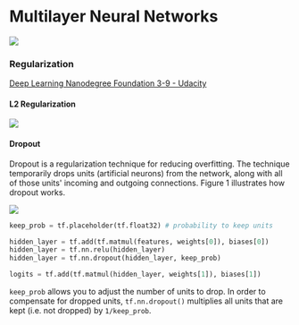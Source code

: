 # Multilayer Neural Networks

![](https://d17h27t6h515a5.cloudfront.net/topher/2017/February/58ae4386_two-layer-network/two-layer-network.png)



### Regularization

[Deep Learning Nanodegree Foundation 3-9 - Udacity](https://classroom.udacity.com/nanodegrees/nd101-cn/parts/75367b46-2759-4f0e-9692-ad5cd5589c42/modules/7dbf2d76-9ec6-494c-b9ce-34ea968347cf/lessons/bd73c076-7661-4947-9f73-7020d313eb6f/concepts/7e05821d-98fd-46be-aefd-74313e7616b6)

#### L2 Regularization

![](http://7xjpra.com1.z0.glb.clouddn.com/L2_Regularization.png)

#### Dropout

Dropout is a regularization technique for reducing overfitting. The technique temporarily drops units (artificial neurons) from the network, along with all of those units' incoming and outgoing connections. Figure 1 illustrates how dropout works.

![](https://d17h27t6h515a5.cloudfront.net/topher/2016/November/58222112_dropout-node/dropout-node.jpeg)

```python
keep_prob = tf.placeholder(tf.float32) # probability to keep units

hidden_layer = tf.add(tf.matmul(features, weights[0]), biases[0])
hidden_layer = tf.nn.relu(hidden_layer)
hidden_layer = tf.nn.dropout(hidden_layer, keep_prob)

logits = tf.add(tf.matmul(hidden_layer, weights[1]), biases[1])
```

``keep_prob`` allows you to adjust the number of units to drop. In order to compensate for dropped units, ``tf.nn.dropout()`` multiplies all units that are kept (i.e. not dropped) by ``1/keep_prob``.
